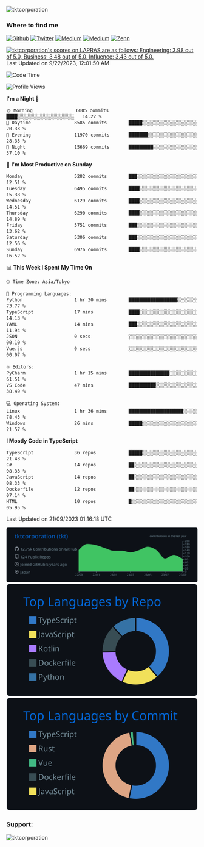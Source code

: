 <p align="left"> <img src="https://komarev.com/ghpvc/?username=tktcorporation&label=Profile%20views&color=0e75b6&style=flat" alt="tktcorporation" /> </p>

<h3>Where to find me</h3>
<p>
<a href="https://github.com/tktcorporation" target="_blank"><img alt="Github" src="https://img.shields.io/badge/GitHub-%2312100E.svg?&style=for-the-badge&logo=Github&logoColor=white" /></a>
<a href="https://twitter.com/tktcorporation" target="_blank"><img alt="Twitter" src="https://img.shields.io/badge/twitter-%231DA1F2.svg?&style=for-the-badge&logo=twitter&logoColor=white" /></a>
<a href="https://www.linkedin.com/in/tktcorporation" target="_blank"><img alt="Medium" src="https://img.shields.io/badge/linkdin-0a66c2.svg?&style=for-the-badge&logo=linkedin&logoColor=white" /></a>
<a href="https://qiita.com/tktcorporation" target="_blank"><img alt="Medium" src="https://img.shields.io/badge/qiita-55C500.svg?&style=for-the-badge&logo=qiita&logoColor=white" /></a>
<a href="https://zenn.dev/tktcorporation" target="_blank"><img alt="Zenn" src="https://img.shields.io/badge/Zenn-3EA8FF.svg?&style=for-the-badge&logo=Zenn&logoColor=white" /></a>
</p>

<!--START_SECTION:lapras-card-->
<p ><a href="https://lapras.com/public/tktcorporation" target="_blank" rel="noopener noreferrer"><img alt="tktcorporation's scores on LAPRAS are as follows: Engineering: 3.98 out of 5.0, Business: 3.48 out of 5.0, Influence: 3.43 out of 5.0." src="https://lapras-card-generator.vercel.app/api/svg?e=3.98&b=3.48&i=3.43&b1=%23232323&b2=%236d6d6d&i1=%23212121&i2=%23818181&l=en" width="300" ></a>  
Last Updated on 9/22/2023, 12:01:50 AM</p>
<!--END_SECTION:lapras-card-->
  
<!--START_SECTION:waka-->
![Code Time](http://img.shields.io/badge/Code%20Time-1%2C152%20hrs%2012%20mins-blue)

![Profile Views](http://img.shields.io/badge/Profile%20Views-0-blue)

**I'm a Night 🦉** 

```text
🌞 Morning                6005 commits        ████░░░░░░░░░░░░░░░░░░░░░   14.22 % 
🌆 Daytime                8585 commits        █████░░░░░░░░░░░░░░░░░░░░   20.33 % 
🌃 Evening                11970 commits       ███████░░░░░░░░░░░░░░░░░░   28.35 % 
🌙 Night                  15669 commits       █████████░░░░░░░░░░░░░░░░   37.10 % 
```
📅 **I'm Most Productive on Sunday** 

```text
Monday                   5282 commits        ███░░░░░░░░░░░░░░░░░░░░░░   12.51 % 
Tuesday                  6495 commits        ████░░░░░░░░░░░░░░░░░░░░░   15.38 % 
Wednesday                6129 commits        ████░░░░░░░░░░░░░░░░░░░░░   14.51 % 
Thursday                 6290 commits        ████░░░░░░░░░░░░░░░░░░░░░   14.89 % 
Friday                   5751 commits        ███░░░░░░░░░░░░░░░░░░░░░░   13.62 % 
Saturday                 5306 commits        ███░░░░░░░░░░░░░░░░░░░░░░   12.56 % 
Sunday                   6976 commits        ████░░░░░░░░░░░░░░░░░░░░░   16.52 % 
```


📊 **This Week I Spent My Time On** 

```text
🕑︎ Time Zone: Asia/Tokyo

💬 Programming Languages: 
Python                   1 hr 30 mins        ██████████████████░░░░░░░   73.77 % 
TypeScript               17 mins             ████░░░░░░░░░░░░░░░░░░░░░   14.13 % 
YAML                     14 mins             ███░░░░░░░░░░░░░░░░░░░░░░   11.94 % 
JSON                     0 secs              ░░░░░░░░░░░░░░░░░░░░░░░░░   00.10 % 
Vue.js                   0 secs              ░░░░░░░░░░░░░░░░░░░░░░░░░   00.07 % 

🔥 Editors: 
PyCharm                  1 hr 15 mins        ███████████████░░░░░░░░░░   61.51 % 
VS Code                  47 mins             ██████████░░░░░░░░░░░░░░░   38.49 % 

💻 Operating System: 
Linux                    1 hr 36 mins        ████████████████████░░░░░   78.43 % 
Windows                  26 mins             █████░░░░░░░░░░░░░░░░░░░░   21.57 % 
```

**I Mostly Code in TypeScript** 

```text
TypeScript               36 repos            █████░░░░░░░░░░░░░░░░░░░░   21.43 % 
C#                       14 repos            ██░░░░░░░░░░░░░░░░░░░░░░░   08.33 % 
JavaScript               14 repos            ██░░░░░░░░░░░░░░░░░░░░░░░   08.33 % 
Dockerfile               12 repos            ██░░░░░░░░░░░░░░░░░░░░░░░   07.14 % 
HTML                     10 repos            █░░░░░░░░░░░░░░░░░░░░░░░░   05.95 % 
```




 Last Updated on 21/09/2023 01:16:18 UTC
<!--END_SECTION:waka-->

[![](https://raw.githubusercontent.com/tktcorporation/tktcorporation/master/profile-summary-card-output/github_dark/0-profile-details.svg)](https://github.com/vn7n24fzkq/github-profile-summary-cards)
[![](https://raw.githubusercontent.com/tktcorporation/tktcorporation/master/profile-summary-card-output/github_dark/1-repos-per-language.svg)](https://github.com/vn7n24fzkq/github-profile-summary-cards) [![](https://raw.githubusercontent.com/tktcorporation/tktcorporation/master/profile-summary-card-output/github_dark/2-most-commit-language.svg)](https://github.com/vn7n24fzkq/github-profile-summary-cards)

<h3 align="left">Support:</h3>
<p><a href="https://www.buymeacoffee.com/tktcorporation"> <img align="left" src="https://cdn.buymeacoffee.com/buttons/v2/default-yellow.png" height="50" width="210" alt="tktcorporation" /></a></p><br><br>
